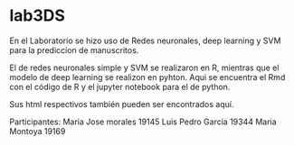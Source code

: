 # lab3DS
En el Laboratorio se hizo uso de Redes neuronales, deep learning y SVM para la prediccion de manuscritos.

El de redes neuronales simple y SVM se realizaron en R, mientras que el modelo de deep learning se realizon en pyhton.
Aqui se encuentra el Rmd con el código de R y el jupyter notebook para el de python.

Sus html respectivos también pueden ser encontrados aquí.

Participantes:
Maria Jose morales 19145
Luis Pedro Garcia 19344
Maria Montoya 19169
